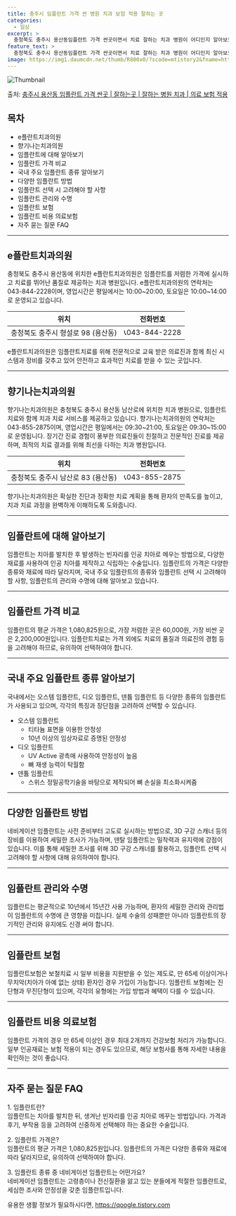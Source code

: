 ```yaml
---
title: 충주시 임플란트 가격 싼 병원 치과 보험 적용 잘하는 곳
categories:
  - 일상
excerpt: >
  충청북도 충주시 용산동임플란트 가격 싼곳이면서 치료 잘하는 치과 병원이 어디인지 알아보도록 하겠습니다. 충청북도 충주시 용산동에 위치한 e플란트치과의원 향기나는치과의원 순서대로 안내 드리며, 임플란트 치료시 신경써야 할 부분 또한 같이 공유 드리겠습니다.2024년 임플란트 가격 살펴보기 👈 클릭임플란트 평균 가격e플란트치과의원표 내에 있는 전화 번호를 클릭 하시면 e플란트치과의원로 바로 전화 연결 됩니다.분류주소전화번호치과의원충청북도 충주시 형설로 98 (용산동)📞043-844-2228로 전화하기e플란트치과의원 위치 확인하기 👈 클릭요일운영시간월요일10:00~20:00화요일10:00~18:30수요일10:00~20:00목요일10:00~13:00금요일10:00~18:30..
feature_text: >
  충청북도 충주시 용산동임플란트 가격 싼곳이면서 치료 잘하는 치과 병원이 어디인지 알아보도록 하겠습니다. 충청북도 충주시 용산동에 위치한 e플란트치과의원 향기나는치과의원 순서대로 안내 드리며, 임플란트 치료시 신경써야 할 부분 또한 같이 공유 드리겠습니다.2024년 임플란트 가격 살펴보기 👈 클릭임플란트 평균 가격e플란트치과의원표 내에 있는 전화 번호를 클릭 하시면 e플란트치과의원로 바로 전화 연결 됩니다.분류주소전화번호치과의원충청북도 충주시 형설로 98 (용산동)📞043-844-2228로 전화하기e플란트치과의원 위치 확인하기 👈 클릭요일운영시간월요일10:00~20:00화요일10:00~18:30수요일10:00~20:00목요일10:00~13:00금요일10:00~18:30..
image: https://img1.daumcdn.net/thumb/R800x0/?scode=mtistory2&fname=https%3A%2F%2Fblog.kakaocdn.net%2Fdn%2Fm8jjp%2FbtsGZkpRzeq%2FK6SwuE8zZUXlK9fy3EJR80%2Fimg.webp
---
```


![Thumbnail](https://img1.daumcdn.net/thumb/R800x0/?scode=mtistory2&fname=https%3A%2F%2Fblog.kakaocdn.net%2Fdn%2Fm8jjp%2FbtsGZkpRzeq%2FK6SwuE8zZUXlK9fy3EJR80%2Fimg.webp)

<p>출처: <a href="https://qoogle.tistory.com/7176" rel="dofollow">충주시 용산동 임플란트 가격 싼곳 | 잘하는곳 | 잘하는 병원 치과 | 의료 보험 적용</a> </p>

## 목차

  * e플란트치과의원
  * 향기나는치과의원
  * 임플란트에 대해 알아보기
  * 임플란트 가격 비교
  * 국내 주요 임플란트 종류 알아보기
  * 다양한 임플란트 방법
  * 임플란트 선택 시 고려해야 할 사항
  * 임플란트 관리와 수명
  * 임플란트 보험
  * 임플란트 비용 의료보험
  * 자주 묻는 질문 FAQ

* * *

## e플란트치과의원

충청북도 충주시 용산동에 위치한 e플란트치과의원은 임플란트를 저렴한 가격에 실시하고 치료를 뛰어난 품질로 제공하는 치과 병원입니다.
e플란트치과의원의 연락처는 043-844-2228이며, 영업시간은 평일에서는 10:00~20:00, 토요일은 10:00~14:00로 운영되고
있습니다.

**위치** | **전화번호**  
---|---  
충청북도 충주시 형설로 98 (용산동) | 📞043-844-2228  
  
e플란트치과의원은 임플란트치료를 위해 전문적으로 교육 받은 의료진과 함께 최신 시스템과 장비를 갖추고 있어 안전하고 효과적인 치료를 받을 수
있는 곳입니다.

* * *

## 향기나는치과의원

향기나는치과의원은 충청북도 충주시 용산동 남산로에 위치한 치과 병원으로, 임플란트치료와 함께 치과 치료 서비스를 제공하고 있습니다.
향기나는치과의원의 연락처는 043-855-2875이며, 영업시간은 평일에서는 09:30~21:00, 토요일은 09:30~15:00로
운영됩니다. 장기간 진료 경험이 풍부한 의료진들이 친절하고 전문적인 진료를 제공하며, 최적의 치료 결과를 위해 최선을 다하는 치과
병원입니다.

**위치** | **전화번호**  
---|---  
충청북도 충주시 남산로 83 (용산동) | 📞043-855-2875  
  
향기나는치과의원은 확실한 진단과 정확한 치료 계획을 통해 환자의 만족도를 높이고, 치과 치료 과정을 완벽하게 이해하도록 도와줍니다.

* * *

## 임플란트에 대해 알아보기

임플란트는 치아를 발치한 후 발생하는 빈자리를 인공 치아로 메우는 방법으로, 다양한 재료를 사용하여 인공 치아를 제작하고 식립하는
수술입니다. 임플란트의 가격은 다양한 종류와 재료에 따라 달라지며, 국내 주요 임플란트의 종류와 임플란트 선택 시 고려해야 할 사항,
임플란트의 관리와 수명에 대해 알아보고 있습니다.

* * *

## 임플란트 가격 비교

임플란트의 평균 가격은 1,080,825원으로, 가장 저렴한 곳은 60,000원, 가장 비싼 곳은 2,200,000원입니다. 임플란트치료는
가격 외에도 치료의 품질과 의료진의 경험 등을 고려해야 하므로, 유의하여 선택하여야 합니다.

* * *

## 국내 주요 임플란트 종류 알아보기

국내에서는 오스템 임플란트, 디오 임플란트, 덴튬 임플란트 등 다양한 종류의 임플란트가 사용되고 있으며, 각각의 특징과 장단점을 고려하여
선택할 수 있습니다.

  * 오스템 임플란트 
    * 티타늄 표면을 이용한 안정성
    * 10년 이상의 임상자료로 증명된 안정성
  * 디오 임플란트 
    * UV Active 광촉매 사용하여 안정성이 높음
    * 뼈 재생 능력이 탁월함
  * 덴튬 임플란트 
    * 스위스 정밀공학기술을 바탕으로 제작되어 뼈 손실을 최소화시켜줌

* * *

## 다양한 임플란트 방법

네비게이션 임플란트는 사전 준비부터 고도로 실시하는 방법으로, 3D 구강 스캐너 등의 장비를 이용하여 세밀한 조사가 가능하며, 덴탈
임플란트는 밀착력과 유지력에 강점이 있습니다. 이를 통해 세밀한 조사를 위해 3D 구강 스캐너를 활용하고, 임플란트 선택 시 고려해야 할
사항에 대해 유의하여야 합니다.

* * *

## 임플란트 관리와 수명

임플란트는 평균적으로 10년에서 15년간 사용 가능하며, 환자의 세밀한 관리와 관리법이 임플란트의 수명에 큰 영향을 미칩니다. 실제 수술의
성패뿐만 아니라 임플란트의 장기적인 관리와 유지에도 신경 써야 합니다.

* * *

## 임플란트 보험

임플란트보험은 보철치료 시 일부 비용을 지원받을 수 있는 제도로, 만 65세 이상이거나 무치악(치아가 아예 없는 상태) 환자인 경우 가입이
가능합니다. 임플란트 보험에는 진단형과 무진단형이 있으며, 각각의 유형에는 가입 방법과 혜택이 다를 수 있습니다.

* * *

## 임플란트 비용 의료보험

임플란트 가격의 경우 만 65세 이상인 경우 최대 2개까지 건강보험 처리가 가능합니다. 일부 인공재료는 보험 적용이 되는 경우도 있으므로,
해당 보험사를 통해 자세한 내용을 확인하는 것이 좋습니다.

* * *

## 자주 묻는 질문 FAQ

1\. 임플란트란?  
임플란트는 치아를 발치한 뒤, 생겨난 빈자리를 인공 치아로 메꾸는 방법입니다. 가격과 후기, 부작용 등을 고려하여 신중하게 선택해야 하는
중요한 수술입니다.

2\. 임플란트 가격은?  
임플란트의 평균 가격은 1,080,825원입니다. 임플란트의 가격은 다양한 종류와 재료에 따라 달라지므로, 유의하여 선택하여야 합니다.

3\. 임플란트 종류 중 네비게이션 임플란트는 어떤가요?  
네비게이션 임플란트는 고령층이나 전신질환을 앓고 있는 분들에게 적절한 임플란트로, 세심한 조사와 안정성을 갖춘 임플란트입니다.



 

유용한 생활 정보가 필요하시다면, <a href="https://qoogle.tistory.com" rel="dofollow">https://qoogle.tistory.com</a>


